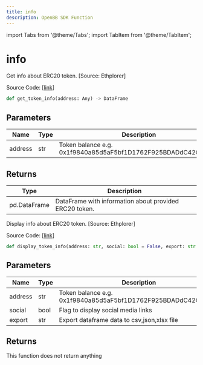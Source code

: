 ```yaml
---
title: info
description: OpenBB SDK Function
---
```


import Tabs from '@theme/Tabs';
import TabItem from '@theme/TabItem';

# info

<Tabs>
<TabItem value="model" label="Model" default>

Get info about ERC20 token. [Source: Ethplorer]

Source Code: [[link](https://github.com/OpenBB-finance/OpenBBTerminal/tree/main/openbb_terminal/cryptocurrency/onchain/ethplorer_model.py#L380)]

```python
def get_token_info(address: Any) -> DataFrame
```
## Parameters

| Name | Type | Description | Default | Optional |
| ---- | ---- | ----------- | ------- | -------- |
| address | str | Token balance e.g. 0x1f9840a85d5aF5bf1D1762F925BDADdC4201F984 | None | False |

## Returns

| Type | Description |
| ---- | ----------- |
| pd.DataFrame | DataFrame with information about provided ERC20 token. |



</TabItem>
<TabItem value="view" label="View">

Display info about ERC20 token. [Source: Ethplorer]

Source Code: [[link](https://github.com/OpenBB-finance/OpenBBTerminal/tree/main/openbb_terminal/cryptocurrency/onchain/ethplorer_view.py#L206)]

```python
def display_token_info(address: str, social: bool = False, export: str = "") -> None
```
## Parameters

| Name | Type | Description | Default | Optional |
| ---- | ---- | ----------- | ------- | -------- |
| address | str | Token balance e.g. 0x1f9840a85d5aF5bf1D1762F925BDADdC4201F984 | None | False |
| social | bool | Flag to display social media links | False | True |
| export | str | Export dataframe data to csv,json,xlsx file |  | True |

## Returns

This function does not return anything



</TabItem>
</Tabs>